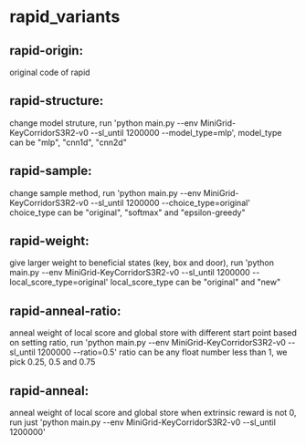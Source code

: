 # rapid_variants

## rapid-origin:
original code of rapid

## rapid-structure:
change model struture, run 'python main.py --env MiniGrid-KeyCorridorS3R2-v0 --sl_until 1200000 --model_type=mlp', model_type can be "mlp", "cnn1d", "cnn2d"

## rapid-sample:
change sample method, run 'python main.py --env MiniGrid-KeyCorridorS3R2-v0 --sl_until 1200000 --choice_type=original' choice_type can be "original", "softmax" and "epsilon-greedy"

## rapid-weight:
give larger weight to beneficial states (key, box and door), run 'python main.py --env MiniGrid-KeyCorridorS3R2-v0 --sl_until 1200000 --local_score_type=original' local_score_type can be "original" and "new"

## rapid-anneal-ratio:
anneal weight of local score and global store with different start point based on setting ratio, run 'python main.py --env MiniGrid-KeyCorridorS3R2-v0 --sl_until 1200000 --ratio=0.5' ratio can be any float number less than 1, we pick 0.25, 0.5 and 0.75

## rapid-anneal:
anneal weight of local score and global store when extrinsic reward is not 0, run just 'python main.py --env MiniGrid-KeyCorridorS3R2-v0 --sl_until 1200000'
